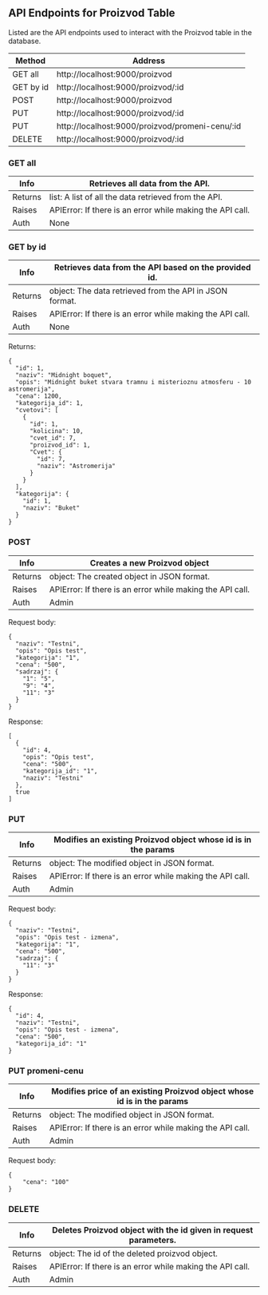 ## API Endpoints for Proizvod Table
Listed are the API endpoints used to interact with the Proizvod table in the database.

| Method      | Address                                         |
|-------------|-------------------------------------------------|
| GET all     | http://localhost:9000/proizvod                  |
| GET by id   | http://localhost:9000/proizvod/:id              |
| POST        | http://localhost:9000/proizvod                  |
| PUT         | http://localhost:9000/proizvod/:id              |
| PUT         | http://localhost:9000/proizvod/promeni-cenu/:id |
| DELETE      | http://localhost:9000/proizvod/:id              |

### GET all

| Info    | Retrieves all data from the API.                            |
|---------|-------------------------------------------------------------|
| Returns | list: A list of all the data retrieved from the API.        |
| Raises  | APIError:  If there is an error while making the API call.  |
| Auth    | None                                                        |

### GET by id

| Info    | Retrieves data from the API based on the provided id.        |
|---------|--------------------------------------------------------------|
| Returns | object: The data retrieved from the API in JSON format.      |
| Raises  | APIError: If there is an error while making the API call.    |
| Auth    | None                                                         |

Returns:
```
{
  "id": 1,
  "naziv": "Midnight boquet",
  "opis": "Midnight buket stvara tramnu i misterioznu atmosferu - 10 astromerija",
  "cena": 1200,
  "kategorija_id": 1,
  "cvetovi": [
    {
      "id": 1,
      "kolicina": 10,
      "cvet_id": 7,
      "proizvod_id": 1,
      "Cvet": {
        "id": 7,
        "naziv": "Astromerija"
      }
    }
  ],
  "kategorija": {
    "id": 1,
    "naziv": "Buket"
  }
}
```

### POST

| Info    | Creates a new Proizvod object                                |
|---------|--------------------------------------------------------------|
| Returns | object: The created object in JSON format.                   |
| Raises  | APIError: If there is an error while making the API call.    |
| Auth    | Admin                                                        |

Request body:
```
{
  "naziv": "Testni",
  "opis": "Opis test",
  "kategorija": "1",
  "cena": "500",
  "sadrzaj": {
    "1": "5",
    "9": "4",
    "11": "3"
  }
}
```

Response:
```
[
  {
    "id": 4,
    "opis": "Opis test",
    "cena": "500",
    "kategorija_id": "1",
    "naziv": "Testni"
  },
  true
]
```

### PUT

| Info    | Modifies an existing Proizvod object whose id is in the params   |
|---------|------------------------------------------------------------------|
| Returns | object: The modified object in JSON format.                      |
| Raises  | APIError: If there is an error while making the API call.        |
| Auth    | Admin                                                            |

Request body:
```
{
  "naziv": "Testni",
  "opis": "Opis test - izmena",
  "kategorija": "1",
  "cena": "500",
  "sadrzaj": {
    "11": "3"
  }
}
```

Response:
```
{
  "id": 4,
  "naziv": "Testni",
  "opis": "Opis test - izmena",
  "cena": "500",
  "kategorija_id": "1"
}
```

### PUT promeni-cenu

| Info    | Modifies price of an existing Proizvod object whose id is in the params   |
|---------|---------------------------------------------------------------------------|
| Returns | object: The modified object in JSON format.                               |
| Raises  | APIError: If there is an error while making the API call.                 |
| Auth    | Admin                                                                     |

Request body:
```
{
    "cena": "100"
}
```

### DELETE

| Info    | Deletes Proizvod object with the id given in request parameters. |
|---------|------------------------------------------------------------------|
| Returns | object: The id of the deleted proizvod object.                   |
| Raises  | APIError: If there is an error while making the API call.        |
| Auth    | Admin                                                            |
